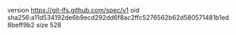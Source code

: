 version https://git-lfs.github.com/spec/v1
oid sha256:a11d534192de6b9ecd292dd6f8ac2ffc5276562b62d580571481b1ed8beff9b2
size 528
